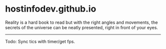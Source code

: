 # hostinfodev.github.io

Reality is a hard book to read but with the right angles and movements, the secrets of the universe can be neatly presented, right in front of your eyes.

----
Todo: Sync tics with timer/get fps.